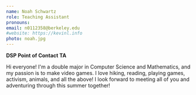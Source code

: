 ```yaml
---
name: Noah Schwartz
role: Teaching Assistant
pronouns: 
email: n0112358@berkeley.edu
#website: https://kevinl.info
photo: noah.jpg
---
```

**DSP Point of Contact TA**

Hi everyone! I'm a double major in Computer Science and Mathematics, and my passion is to make video games. I love hiking, reading, playing games, activism, animals, and all the above! I look forward to meeting all of you and adventuring through this summer together!